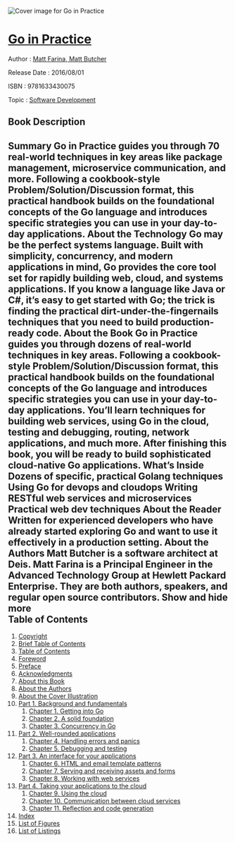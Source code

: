 ![Cover image for Go in Practice](https://imgdetail.ebookreading.net/cover/cover/software_development/EB9781633430075.jpg)

[Go in Practice](https://ebookreading.net/view/book/Go+in+Practice-EB9781633430075_1.html "Go in Practice")
====================================================================================================================

Author : [Matt Farina](https://ebookreading.net/search/author/Matt+Farina),[ Matt Butcher](https://ebookreading.net/search/author/+Matt+Butcher)

Release Date : 2016/08/01

ISBN : 9781633430075

Topic : [Software Development](https://ebookreading.net/search/category/software-development)

Book Description
-----------------

 Summary
Go in Practice guides you through 70 real-world techniques in key areas like package management, microservice communication, and more. Following a cookbook-style Problem/Solution/Discussion format, this practical handbook builds on the foundational concepts of the Go language and introduces specific strategies you can use in your day-to-day applications.
About the Technology
Go may be the perfect systems language. Built with simplicity, concurrency, and modern applications in mind, Go provides the core tool set for rapidly building web, cloud, and systems applications. If you know a language like Java or C#, it’s easy to get started with Go; the trick is finding the practical dirt-under-the-fingernails techniques that you need to build production-ready code.
About the Book
Go in Practice guides you through dozens of real-world techniques in key areas. Following a cookbook-style Problem/Solution/Discussion format, this practical handbook builds on the foundational concepts of the Go language and introduces specific strategies you can use in your day-to-day applications. You’ll learn techniques for building web services, using Go in the cloud, testing and debugging, routing, network applications, and much more. After finishing this book, you will be ready to build sophisticated cloud-native Go applications.
What’s Inside
Dozens of specific, practical Golang techniques
Using Go for devops and cloudops
Writing RESTful web services and microservices
Practical web dev techniques
About the Reader
Written for experienced developers who have already started exploring Go and want to use it effectively in a production setting.
About the Authors
Matt Butcher is a software architect at Deis. Matt Farina is a Principal Engineer in the Advanced Technology Group at Hewlett Packard Enterprise. They are both authors, speakers, and regular open source contributors.
        Show and hide more                
Table of Contents
-----------------

1. [Copyright](https://ebookreading.net/view/book/Go+in+Practice-EB9781633430075_3.html)
1. [Brief Table of Contents](https://ebookreading.net/view/book/Go+in+Practice-EB9781633430075_4.html)
1. [Table of Contents](https://ebookreading.net/view/book/Go+in+Practice-EB9781633430075_5.html)
1. [Foreword](https://ebookreading.net/view/book/Go+in+Practice-EB9781633430075_6.html)
1. [Preface](https://ebookreading.net/view/book/Go+in+Practice-EB9781633430075_7.html)
1. [Acknowledgments](https://ebookreading.net/view/book/Go+in+Practice-EB9781633430075_8.html)
1. [About this Book](https://ebookreading.net/view/book/Go+in+Practice-EB9781633430075_9.html)
1. [About the Authors](https://ebookreading.net/view/book/Go+in+Practice-EB9781633430075_10.html)
1. [About the Cover Illustration](https://ebookreading.net/view/book/Go+in+Practice-EB9781633430075_11.html)
1. [Part 1. Background and fundamentals](https://ebookreading.net/view/book/Go+in+Practice-EB9781633430075_12.html)
    1. [Chapter 1. Getting into Go](https://ebookreading.net/view/book/Go+in+Practice-EB9781633430075_13.html)
    1. [Chapter 2. A solid foundation](https://ebookreading.net/view/book/Go+in+Practice-EB9781633430075_14.html)
    1. [Chapter 3. Concurrency in Go](https://ebookreading.net/view/book/Go+in+Practice-EB9781633430075_15.html)
1. [Part 2. Well-rounded applications](https://ebookreading.net/view/book/Go+in+Practice-EB9781633430075_16.html)
    1. [Chapter 4. Handling errors and panics](https://ebookreading.net/view/book/Go+in+Practice-EB9781633430075_17.html)
    1. [Chapter 5. Debugging and testing](https://ebookreading.net/view/book/Go+in+Practice-EB9781633430075_18.html)
1. [Part 3. An interface for your applications](https://ebookreading.net/view/book/Go+in+Practice-EB9781633430075_19.html)
    1. [Chapter 6. HTML and email template patterns](https://ebookreading.net/view/book/Go+in+Practice-EB9781633430075_20.html)
    1. [Chapter 7. Serving and receiving assets and forms](https://ebookreading.net/view/book/Go+in+Practice-EB9781633430075_21.html)
    1. [Chapter 8. Working with web services](https://ebookreading.net/view/book/Go+in+Practice-EB9781633430075_22.html)
1. [Part 4. Taking your applications to the cloud](https://ebookreading.net/view/book/Go+in+Practice-EB9781633430075_23.html)
    1. [Chapter 9. Using the cloud](https://ebookreading.net/view/book/Go+in+Practice-EB9781633430075_24.html)
    1. [Chapter 10. Communication between cloud services](https://ebookreading.net/view/book/Go+in+Practice-EB9781633430075_25.html)
    1. [Chapter 11. Reflection and code generation](https://ebookreading.net/view/book/Go+in+Practice-EB9781633430075_26.html)
1. [Index](https://ebookreading.net/view/book/Go+in+Practice-EB9781633430075_27.html)
1. [List of Figures](https://ebookreading.net/view/book/Go+in+Practice-EB9781633430075_28.html)
1. [List of Listings](https://ebookreading.net/view/book/Go+in+Practice-EB9781633430075_29.html)
